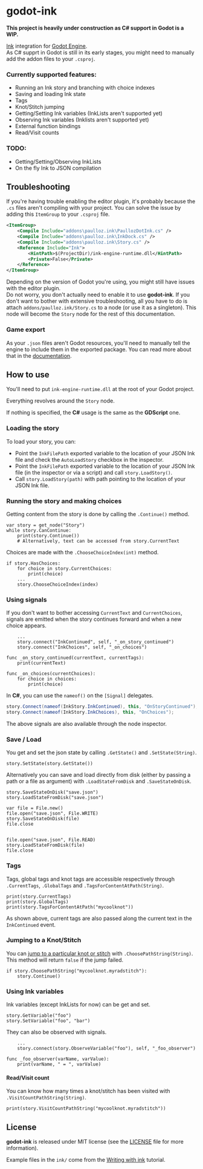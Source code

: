 # godot-ink

**This project is heavily under construction as C# support in Godot is a WIP.**

[Ink](https://github.com/inkle/ink) integration for [Godot Engine](https://github.com/godotengine/godot).  
As C# supprt in Godot is still in its early stages, you might need to manually add the addon files to your `.csproj`. 

### Currently supported features:
* Running an Ink story and branching with choice indexes
* Saving and loading Ink state
* Tags
* Knot/Stitch jumping
* Getting/Setting Ink variables (InkLists aren't supported yet)
* Observing Ink variables (Inklists aren't supported yet)
* External function bindings
* Read/Visit counts

### TODO:
* Getting/Setting/Observing InkLists
* On the fly Ink to JSON compilation 

## Troubleshooting

If you're having trouble enabling the editor plugin, it's probably because the `.cs` files aren't compiling with your project. You can solve the issue by adding this `ItemGroup` to your `.csproj` file.

```xml
<ItemGroup>
    <Compile Include="addons\paulloz.ink\PaullozDotInk.cs" />
    <Compile Include="addons\paulloz.ink\InkDock.cs" />
    <Compile Include="addons\paulloz.ink\Story.cs" />
    <Reference Include="Ink">
        <HintPath>$(ProjectDir)/ink-engine-runtime.dll</HintPath>
        <Private>False</Private>
    </Reference>
</ItemGroup>
```

Depending on the version of Godot you're using, you might still have issues with the editor plugin.  
Do not worry, you don't actually need to enable it to use **godot-ink**. If you don't want to bother with extensive troubleshooting, all you have to do is attach `addons/paulloz.ink/Story.cs` to a node (or use it as a singleton). This node will become the `Story` node for the rest of this documentation.

### Game export

As your `.json` files aren't Godot resources, you'll need to manually tell the engine to include them in the exported package. You can read more about that in the [documentation](https://godot.readthedocs.io/en/latest/getting_started/workflow/export/exporting_projects.html?highlight=export#export-mode).

## How to use

You'll need to put `ink-engine-runtime.dll` at the root of your Godot project.

Everything revolves around the `Story` node.

If nothing is specified, the **C#** usage is the same as the **GDScript** one.

### Loading the story

To load your story, you can:

* Point the `InkFilePath` exported variable to the location of your JSON Ink file and check the `AutoLoadStory` checkbox in the inspector.
* Point the `InkFilePath` exported variable to the location of your JSON Ink file (in the inspector or via a script) and call `story.LoadStory()`.
* Call `story.LoadStory(path)` with path pointing to the location of your JSON Ink file.

### Running the story and making choices

Getting content from the story is done by calling the `.Continue()` method.
```GDScript
var story = get_node("Story")
while story.CanContinue:
    print(story.Continue())
    # Alternatively, text can be accessed from story.CurrentText
```

Choices are made with the `.ChooseChoiceIndex(int)` method.
```GDScript
if story.HasChoices:
    for choice in story.CurrentChoices:
        print(choice)
    ...
    story.ChooseChoiceIndex(index)
```

### Using signals

If you don't want to bother accessing `CurrentText` and `CurrentChoices`, signals are emitted when the story continues forward and when a new choice appears.

```GDScript
    ...
    story.connect("InkContinued", self, "_on_story_continued")
    story.connect("InkChoices", self, "_on_choices")

func _on_story_continued(currentText, currentTags):
    print(currentText)

func _on_choices(currentChoices):
    for choice in choices:
        print(choice)
```

In **C#**, you can use the `nameof()` on the `[Signal]` delegates.

```C#
story.Connect(nameof(InkStory.InkContinued), this, "OnStoryContinued");
story.Connect(nameof(InkStory.InkChoices), this, "OnChoices");
```

The above signals are also available through the node inspector.

### Save / Load

You get and set the json state by calling `.GetState()` and `.SetState(String)`.

```GDScript
story.SetState(story.GetState())
```

Alternatively you can save and load directly from disk (either by passing a path or a file as argument) with `.LoadStateFromDisk` and `.SaveStateOnDisk`.

```GDScript
story.SaveStateOnDisk("save.json")
story.LoadStateFromDisk("save.json")
```

```GDScript
var file = File.new()
file.open("save.json", File.WRITE)
story.SaveStateOnDisk(file)
file.close


file.open("save.json", File.READ)
story.LoadStateFromDisk(file)
file.close
```

### Tags

Tags, global tags and knot tags are accessible respectively through `.CurrentTags`, `.GlobalTags` and `.TagsForContentAtPath(String)`.

```GDScript
print(story.CurrentTags)
print(story.GlobalTags)
print(story.TagsForContentAtPath("mycoolknot"))
```

As shown above, current tags are also passed along the current text in the `InkContinued` event.

### Jumping to a Knot/Stitch

You can [jump to a particular knot or stitch](https://github.com/inkle/ink/blob/master/Documentation/RunningYourInk.md#jumping-to-a-particular-scene) with `.ChoosePathString(String)`. This method will return `false` if the jump failed.

```GDScript
if story.ChoosePathString("mycoolknot.myradstitch"):
    story.Continue()
```

### Using Ink variables

Ink variables (except InkLists for now) can be get and set.

```GDScript
story.GetVariable("foo")
story.SetVariable("foo", "bar")
```

They can also be observed with signals.

```GDScript
    ...
    story.connect(story.ObserveVariable("foo"), self, "_foo_observer")

func _foo_observer(varName, varValue):
    print(varName, " = ", varValue)
```

#### Read/Visit count

You can know how many times a knot/stitch has been visited with `.VisitCountPathString(String)`.

```GDScript
print(story.VisitCountPathString("mycoolknot.myradstitch"))
```

## License

**godot-ink** is released under MIT license (see the [LICENSE](/LICENSE) file for more information).

Example files in the `ink/` come from the [Writing with ink](https://github.com/inkle/ink/blob/master/Documentation/WritingWithInk.md) tutorial.

